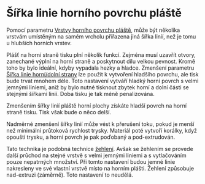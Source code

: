 Šířka linie horního povrchu pláště
====
Pomocí parametru [Vrstvy horního povrchu pláště](../shell/roofing_layer_count.md), může být několika vrstvám umístěným na samém vrcholu přiřazena jiná šířka linií, než je tomu u hlubších horních vrstev.

Plášť na horní straně tisku plní několik funkcí. Zejména musí uzavřít otvory, zanechané výplní na horní straně a poskytnout dílu velkou pevnost. Kromě toho by bylo ideální, kdyby vypadala hezky a hladce. Zmenšení parametru [Šířka linie horní/dolní strany](../resolution/skin_line_width.md) lze použít k vytvoření hladšího povrchu, ale tisk bude trvat mnohem déle. Toto nastavení vytváří hladký horní povrch s velmi jemnými liniemi, aniž by bylo nutné tisknout zbytek horní a dolní části se stejnými šířkami linií. Doba tisku je tak méně penalizována.

Zmenšením šířky linií pláště horní plochy získáte hladší povrch na horní straně tisku. Tisk však bude o něco delší.

Nadměrné zmenšení šířky linií může vést k přerušení toku, pokud je menší než minimální průtoková rychlost trysky. Materiál poté vytvoří korálky, když opouští trysku, a horní povrch je pak poďobaný a pod-extrudován.

Tato technika je podobná technice [žehlení](../shell/ironing_enabled.md). Avšak se žehlením se provede další průchod na stejné vrstvě s velmi jemnými liniemi a s vytlačováním pouze nepatrných množství. Při tomto nastavení budou jemné linie nakresleny ve své vlastní vrstvě místo na horním plášti. Žehlení způsobuje nad-extruzi (záměrně). Toto nastavení to neudělá.